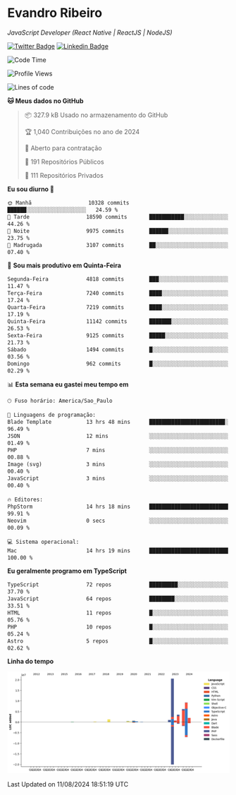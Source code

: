 # Evandro **Ribeiro**

*JavaScript Developer (React Native | ReactJS | NodeJS)*

[![Twitter Badge](https://img.shields.io/badge/-@ribeiroevandro-201B2D?style=flat-square&labelColor=201B2D&logo=twitter&logoColor=white&link=https://twitter.com/ribeiroevandro)](https://twitter.com/ribeiroevandro) 
[![Linkedin Badge](https://img.shields.io/badge/-Evandro%20Ribeiro-201B2D?style=flat-square&logo=Linkedin&logoColor=white&link=https://www.linkedin.com/in/ribeiroevandro)](https://www.linkedin.com/in/ribeiroevandro) 


<!--START_SECTION:waka-->
![Code Time](http://img.shields.io/badge/Code%20Time-4%2C055%20hrs%2034%20mins-blue)

![Profile Views](http://img.shields.io/badge/Visualizac%C3%B5es%20do%20perfil-16-blue)

![Lines of code](https://img.shields.io/badge/Desde%20o%20Hello%20World%20eu%20escrevi-46.3%20million%20linhas%20de%20c%C3%B3digo-blue)

**🐱 Meus dados no GitHub** 

> 📦 327.9 kB Usado no armazenamento do GitHub 
 > 
> 🏆 1,040 Contribuições no ano de 2024
 > 
> 💼 Aberto para contratação
 > 
> 📜 191 Repositórios Públicos 
 > 
> 🔑 111 Repositórios Privados 
 > 
**Eu sou diurno 🐤** 

```text
🌞 Manhã                  10328 commits       ██████░░░░░░░░░░░░░░░░░░░   24.59 % 
🌆 Tarde                  18590 commits       ███████████░░░░░░░░░░░░░░   44.26 % 
🌃 Noite                  9975 commits        ██████░░░░░░░░░░░░░░░░░░░   23.75 % 
🌙 Madrugada              3107 commits        ██░░░░░░░░░░░░░░░░░░░░░░░   07.40 % 
```
📅 **Sou mais produtivo em Quinta-Feira** 

```text
Segunda-Feira            4818 commits        ███░░░░░░░░░░░░░░░░░░░░░░   11.47 % 
Terça-Feira              7240 commits        ████░░░░░░░░░░░░░░░░░░░░░   17.24 % 
Quarta-Feira             7219 commits        ████░░░░░░░░░░░░░░░░░░░░░   17.19 % 
Quinta-Feira             11142 commits       ███████░░░░░░░░░░░░░░░░░░   26.53 % 
Sexta-Feira              9125 commits        █████░░░░░░░░░░░░░░░░░░░░   21.73 % 
Sábado                   1494 commits        █░░░░░░░░░░░░░░░░░░░░░░░░   03.56 % 
Domingo                  962 commits         █░░░░░░░░░░░░░░░░░░░░░░░░   02.29 % 
```


📊 **Esta semana eu gastei meu tempo em** 

```text
🕑︎ Fuso horário: America/Sao_Paulo

💬 Linguagens de programação: 
Blade Template           13 hrs 48 mins      ████████████████████████░   96.49 % 
JSON                     12 mins             ░░░░░░░░░░░░░░░░░░░░░░░░░   01.49 % 
PHP                      7 mins              ░░░░░░░░░░░░░░░░░░░░░░░░░   00.88 % 
Image (svg)              3 mins              ░░░░░░░░░░░░░░░░░░░░░░░░░   00.40 % 
JavaScript               3 mins              ░░░░░░░░░░░░░░░░░░░░░░░░░   00.40 % 

🔥 Editores: 
PhpStorm                 14 hrs 18 mins      █████████████████████████   99.91 % 
Neovim                   0 secs              ░░░░░░░░░░░░░░░░░░░░░░░░░   00.09 % 

💻 Sistema operacional: 
Mac                      14 hrs 19 mins      █████████████████████████   100.00 % 
```

**Eu geralmente programo em TypeScript** 

```text
TypeScript               72 repos            █████████░░░░░░░░░░░░░░░░   37.70 % 
JavaScript               64 repos            ████████░░░░░░░░░░░░░░░░░   33.51 % 
HTML                     11 repos            █░░░░░░░░░░░░░░░░░░░░░░░░   05.76 % 
PHP                      10 repos            █░░░░░░░░░░░░░░░░░░░░░░░░   05.24 % 
Astro                    5 repos             █░░░░░░░░░░░░░░░░░░░░░░░░   02.62 % 
```



**Linha do tempo**

![Lines of Code chart](https://raw.githubusercontent.com/ribeiroevandro/ribeiroevandro/main/assets/bar_graph.png)


 Last Updated on 11/08/2024 18:51:19 UTC
<!--END_SECTION:waka-->
